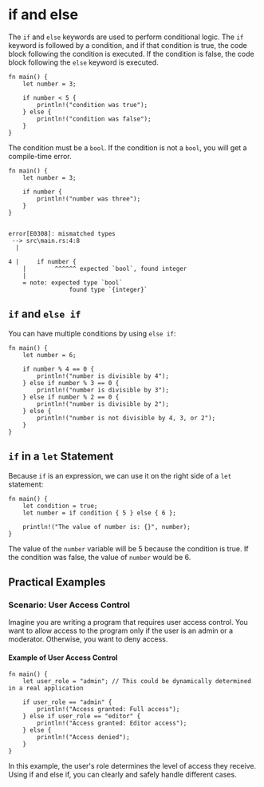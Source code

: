 # if and else

The `if` and `else` keywords are used to perform conditional logic. The `if` keyword is followed by a condition, and if
that condition is true, the code block following the condition is executed. If the condition is false, the code block
following the `else` keyword is executed.

```text
fn main() {
    let number = 3;

    if number < 5 {
        println!("condition was true");
    } else {
        println!("condition was false");
    }
}
```

The condition must be a `bool`. If the condition is not a `bool`, you will get a compile-time error.

```text
fn main() {
    let number = 3;

    if number {
        println!("number was three");
    }
}
```

```text

error[E0308]: mismatched types
 --> src\main.rs:4:8
  |

4 |     if number {
    |        ^^^^^^ expected `bool`, found integer
    |
    = note: expected type `bool`
                 found type `{integer}`
```

## `if` and `else if`

You can have multiple conditions by using `else if`:

```text
fn main() {
    let number = 6;

    if number % 4 == 0 {
        println!("number is divisible by 4");
    } else if number % 3 == 0 {
        println!("number is divisible by 3");
    } else if number % 2 == 0 {
        println!("number is divisible by 2");
    } else {
        println!("number is not divisible by 4, 3, or 2");
    }
}
```

## `if` in a `let` Statement

Because `if` is an expression, we can use it on the right side of a `let` statement:

```text
fn main() {
    let condition = true;
    let number = if condition { 5 } else { 6 };

    println!("The value of number is: {}", number);
}
```

The value of the `number` variable will be 5 because the condition is true. If the condition was false, the value of
`number` would be 6.

## Practical Examples

### Scenario: User Access Control

Imagine you are writing a program that requires user access control. You want to allow access to the program only if the
user is an admin or a moderator. Otherwise, you want to deny access.

#### Example of User Access Control

```text
fn main() {
    let user_role = "admin"; // This could be dynamically determined in a real application

    if user_role == "admin" {
        println!("Access granted: Full access");
    } else if user_role == "editor" {
        println!("Access granted: Editor access");
    } else {
        println!("Access denied");
    }
}
```

In this example, the user's role determines the level of access they receive. Using if and else if, you can clearly and
safely handle different cases.
